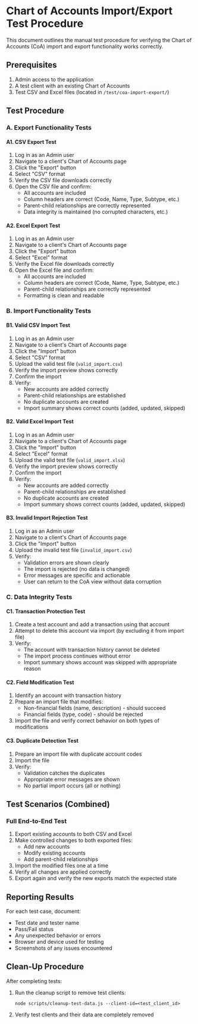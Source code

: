 # Chart of Accounts Import/Export Test Procedure

This document outlines the manual test procedure for verifying the Chart of Accounts (CoA) import and export functionality works correctly.

## Prerequisites

1. Admin access to the application
2. A test client with an existing Chart of Accounts
3. Test CSV and Excel files (located in `/test/coa-import-export/`)

## Test Procedure

### A. Export Functionality Tests

#### A1. CSV Export Test

1. Log in as an Admin user
2. Navigate to a client's Chart of Accounts page
3. Click the "Export" button
4. Select "CSV" format
5. Verify the CSV file downloads correctly
6. Open the CSV file and confirm:
   - All accounts are included
   - Column headers are correct (Code, Name, Type, Subtype, etc.)
   - Parent-child relationships are correctly represented
   - Data integrity is maintained (no corrupted characters, etc.)

#### A2. Excel Export Test

1. Log in as an Admin user
2. Navigate to a client's Chart of Accounts page
3. Click the "Export" button
4. Select "Excel" format
5. Verify the Excel file downloads correctly
6. Open the Excel file and confirm:
   - All accounts are included
   - Column headers are correct (Code, Name, Type, Subtype, etc.)
   - Parent-child relationships are correctly represented
   - Formatting is clean and readable

### B. Import Functionality Tests

#### B1. Valid CSV Import Test

1. Log in as an Admin user
2. Navigate to a client's Chart of Accounts page
3. Click the "Import" button
4. Select "CSV" format
5. Upload the valid test file (`valid_import.csv`)
6. Verify the import preview shows correctly
7. Confirm the import
8. Verify:
   - New accounts are added correctly
   - Parent-child relationships are established
   - No duplicate accounts are created
   - Import summary shows correct counts (added, updated, skipped)

#### B2. Valid Excel Import Test

1. Log in as an Admin user
2. Navigate to a client's Chart of Accounts page
3. Click the "Import" button
4. Select "Excel" format
5. Upload the valid test file (`valid_import.xlsx`)
6. Verify the import preview shows correctly
7. Confirm the import
8. Verify:
   - New accounts are added correctly
   - Parent-child relationships are established
   - No duplicate accounts are created
   - Import summary shows correct counts (added, updated, skipped)

#### B3. Invalid Import Rejection Test

1. Log in as an Admin user
2. Navigate to a client's Chart of Accounts page
3. Click the "Import" button
4. Upload the invalid test file (`invalid_import.csv`)
5. Verify:
   - Validation errors are shown clearly
   - The import is rejected (no data is changed)
   - Error messages are specific and actionable
   - User can return to the CoA view without data corruption

### C. Data Integrity Tests

#### C1. Transaction Protection Test

1. Create a test account and add a transaction using that account
2. Attempt to delete this account via import (by excluding it from import file)
3. Verify:
   - The account with transaction history cannot be deleted
   - The import process continues without error
   - Import summary shows account was skipped with appropriate reason

#### C2. Field Modification Test

1. Identify an account with transaction history
2. Prepare an import file that modifies:
   - Non-financial fields (name, description) - should succeed
   - Financial fields (type, code) - should be rejected
3. Import the file and verify correct behavior on both types of modifications

#### C3. Duplicate Detection Test

1. Prepare an import file with duplicate account codes
2. Import the file
3. Verify:
   - Validation catches the duplicates
   - Appropriate error messages are shown
   - No partial import occurs (all or nothing)

## Test Scenarios (Combined)

### Full End-to-End Test

1. Export existing accounts to both CSV and Excel
2. Make controlled changes to both exported files:
   - Add new accounts
   - Modify existing accounts
   - Add parent-child relationships
3. Import the modified files one at a time
4. Verify all changes are applied correctly
5. Export again and verify the new exports match the expected state

## Reporting Results

For each test case, document:
- Test date and tester name
- Pass/Fail status
- Any unexpected behavior or errors
- Browser and device used for testing
- Screenshots of any issues encountered

## Clean-Up Procedure

After completing tests:
1. Run the cleanup script to remove test clients:
   ```
   node scripts/cleanup-test-data.js --client-id=<test_client_id>
   ```
2. Verify test clients and their data are completely removed